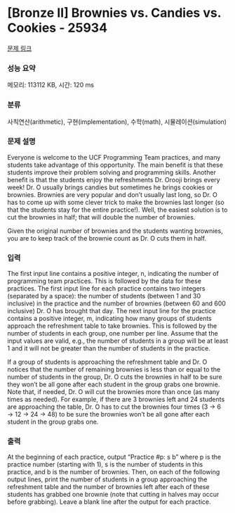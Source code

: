 # [Bronze II] Brownies vs. Candies vs. Cookies - 25934 

[문제 링크](https://www.acmicpc.net/problem/25934) 

### 성능 요약

메모리: 113112 KB, 시간: 120 ms

### 분류

사칙연산(arithmetic), 구현(implementation), 수학(math), 시뮬레이션(simulation)

### 문제 설명

<p>Everyone is welcome to the UCF Programming Team practices, and many students take advantage of this opportunity. The main benefit is that these students improve their problem solving and programming skills. Another benefit is that the students enjoy the refreshments Dr. Orooji brings every week! Dr. O usually brings candies but sometimes he brings cookies or brownies. Brownies are very popular and don’t usually last long, so Dr. O has to come up with some clever trick to make the brownies last longer (so that the students stay for the entire practice!). Well, the easiest solution is to cut the brownies in half; that will double the number of brownies.</p>

<p>Given the original number of brownies and the students wanting brownies, you are to keep track of the brownie count as Dr. O cuts them in half.</p>

### 입력 

 <p>The first input line contains a positive integer, n, indicating the number of programming team practices. This is followed by the data for these practices. The first input line for each practice contains two integers (separated by a space): the number of students (between 1 and 30 inclusive) in the practice and the number of brownies (between 60 and 600 inclusive) Dr. O has brought that day. The next input line for the practice contains a positive integer, m, indicating how many groups of students approach the refreshment table to take brownies. This is followed by the number of students in each group, one number per line. Assume that the input values are valid, e.g., the number of students in a group will be at least 1 and it will not be greater than the number of students in the practice.</p>

<p>If a group of students is approaching the refreshment table and Dr. O notices that the number of remaining brownies is less than or equal to the number of students in the group, Dr. O cuts the brownies in half to be sure they won’t be all gone after each student in the group grabs one brownie. Note that, if needed, Dr. O will cut the brownies more than once (as many times as needed). For example, if there are 3 brownies left and 24 students are approaching the table, Dr. O has to cut the brownies four times (3 → 6 → 12 → 24 → 48) to be sure the brownies won’t be all gone after each student in the group grabs one.</p>

### 출력 

 <p>At the beginning of each practice, output “Practice #p: s b” where p is the practice number (starting with 1), s is the number of students in this practice, and b is the number of brownies. Then, on each of the following output lines, print the number of students in a group approaching the refreshment table and the number of brownies left after each of these students has grabbed one brownie (note that cutting in halves may occur before grabbing). Leave a blank line after the output for each practice.</p>

